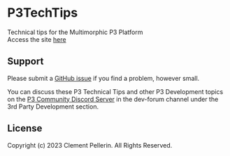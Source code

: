 # P3TechTips
Technical tips for the Multimorphic P3 Platform  
Access the site [here](https://clempo2.github.io/P3TechTips/P3DevelopmentEnvironmentSetup.html)

## Support

Please submit a [GitHub issue](https://github.com/clempo2/P3TechTips/issues) if you find a problem, however small.

You can discuss these P3 Technical Tips and other P3 Development topics on the [P3 Community Discord Server](https://discord.gg/GuKGcaDkjd) in the dev-forum channel under the 3rd Party Development section.

## License

Copyright (c) 2023 Clement Pellerin. All Rights Reserved.
